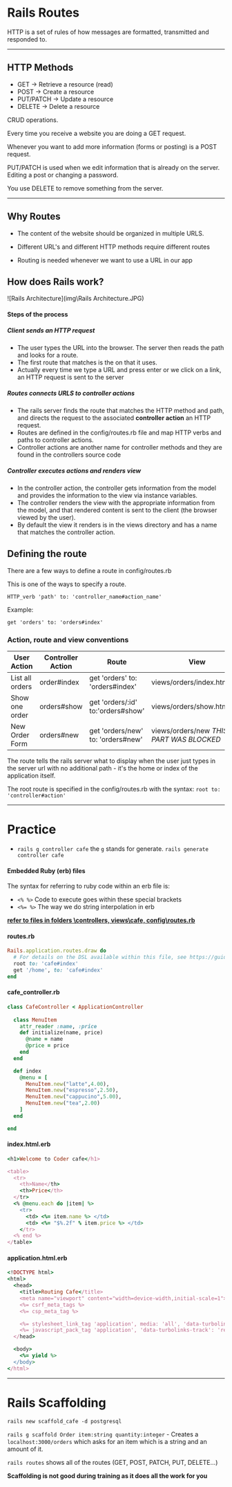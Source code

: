 # Rails Routes

HTTP is a set of rules of how messages are formatted, transmitted and responded to.

---

## HTTP Methods

- GET -> Retrieve a resource (read)
- POST -> Create a resource
- PUT/PATCH -> Update a resource
- DELETE -> Delete a resource

CRUD operations.

Every time you receive a website you are doing a GET request.

Whenever you want to add more information (forms or posting) is a POST request.

PUT/PATCH is used when we edit information that is already on the server. Editing a post or changing a password.

You use DELETE to remove something from the server.

---

## Why Routes

- The content of the website should be organized in multiple URLS.

- Different URL's and different HTTP methods require different routes

- Routing is needed whenever we want to use a URL in our app

## How does Rails work?

![Rails Architecture](img\Rails Architecture.JPG)



#### Steps of the process

##### Client sends an HTTP request

- The user types the URL into the browser. The server then reads the path and looks for a route.
- The first route that matches is the on that it uses.
- Actually every time we type a URL and press enter or we click on a link, an HTTP request is sent to the server

##### Routes connects URLS to controller actions

- The rails server finds the route that matches the HTTP method and path, and directs the request to the associated **controller action** an HTTP request.
- Routes are defined in the config/routes.rb file and map HTTP verbs and paths to controller actions.
- Controller actions are another name for controller methods and they are found in the controllers source code

##### Controller executes actions and renders view

- In the controller action, the controller gets information from the model and provides the information to the view via instance variables.
- The controller renders the view with the appropriate information from the model, and that rendered content is sent to the client (the browser viewed by the user).
- By default the view it renders is in the views directory and has a name that matches the controller action.



## Defining the route

There are a few ways to define a route in config/routes.rb

This is one of the ways to specify a route.

`HTTP_verb 'path' to: 'controller_name#action_name'`

Example:

`get 'orders' to: 'orders#index'`



### Action, route and view conventions

| User Action     | Controller Action | Route                             | View                                     |
| --------------- | ----------------- | --------------------------------- | ---------------------------------------- |
| List all orders | order#index       | get 'orders' to: 'orders#index'   | views/orders/index.html.erb              |
| Show one order  | orders#show       | get 'orders/:id' to:'orders#show' | views/orders/show.html.erb               |
| New Order Form  | orders#new        | get 'orders/new' to: 'orders#new' | views/orders/new *THIS PART WAS BLOCKED* |

The route tells the rails server what to display when the user just types in the server url with no additional path - it's the home or index of the application itself.

The root route is specified in the config/routes.rb with the syntax:
`root to: 'controller#action'`

---

# Practice

- `rails g controller cafe` the `g` stands for generate. `rails generate controller cafe`

#### Embedded Ruby (erb) files

The syntax for referring to ruby code within an erb file is:

- `<% %>` Code to execute goes within these special brackets
- `<%= %>` The way we do string interpolation in erb

**<u>refer to files in folders \controllers, views\cafe,  config\routes.rb</u>**

#### routes.rb

```ruby
Rails.application.routes.draw do
  # For details on the DSL available within this file, see https://guides.rubyonrails.org/routing.html
  root to: 'cafe#index'
  get '/home', to: 'cafe#index'
end
```

#### cafe_controller.rb

```ruby
class CafeController < ApplicationController
  
  class MenuItem
    attr_reader :name, :price
    def initialize(name, price)
      @name = name
      @price = price
    end
  end

  def index
    @menu = [
      MenuItem.new("latte",4.00),
      MenuItem.new("espresso",2.50),
      MenuItem.new("cappucino",5.00),
      MenuItem.new("tea",2.00)
    ]
  end

end
```

#### index.html.erb

```ruby
<h1>Welcome to Coder cafe</h1>

<table>
  <tr>
    <th>Name</th>
    <th>Price</th>
  </tr>
  <% @menu.each do |item| %>
    <tr>
      <td> <%= item.name %> </td>
      <td> <%= "$%.2f" % item.price %> </td>
    </tr>
  <% end %>
</table>
```

#### application.html.erb

```ruby
<!DOCTYPE html>
<html>
  <head>
    <title>Routing Cafe</title>
    <meta name="viewport" content="width=device-width,initial-scale=1">
    <%= csrf_meta_tags %>
    <%= csp_meta_tag %>

    <%= stylesheet_link_tag 'application', media: 'all', 'data-turbolinks-track': 'reload' %>
    <%= javascript_pack_tag 'application', 'data-turbolinks-track': 'reload' %>
  </head>

  <body>
    <%= yield %>
  </body>
</html>
```

---

# Rails Scaffolding

`rails new scaffold_cafe -d postgresql`

`rails g scaffold Order item:string quantity:integer` - Creates a `localhost:3000/orders` which asks for an item which is a string and an amount of it.

`rails routes` shows all of the routes (GET, POST, PATCH, PUT, DELETE...)

**Scaffolding is not good during training as it does all the work for you**